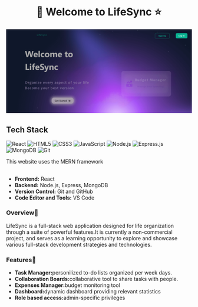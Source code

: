 <h1 align="center">📘 Welcome to LifeSync ⭐</h1>

<img src="./src/assets/home.png" alt="Alt text" width="800">

<h2>Tech Stack</h2>

![React](https://img.shields.io/badge/React-20232A?style=for-the-badge&logo=react&logoColor=61DAFB)
![HTML5](https://img.shields.io/badge/HTML5-E34F26?style=for-the-badge&logo=html5&logoColor=white)
![CSS3](https://img.shields.io/badge/CSS3-1572B6?style=for-the-badge&logo=css3&logoColor=white)
![JavaScript](https://img.shields.io/badge/JavaScript-F7DF1E?style=for-the-badge&logo=javascript&logoColor=black)
![Node.js](https://img.shields.io/badge/Node.js-43853D?style=for-the-badge&logo=node.js&logoColor=white)
![Express.js](https://img.shields.io/badge/Express.js-000000?style=for-the-badge&logo=express&logoColor=white)
![MongoDB](https://img.shields.io/badge/MongoDB-47A248?style=for-the-badge&logo=mongodb&logoColor=white)
![Git](https://img.shields.io/badge/Git-F05032?style=for-the-badge&logo=git&logoColor=white)

This website uses the MERN framework

##

<ul>
  <li><strong>Frontend:</strong> React</li>
  <li><strong>Backend:</strong> Node.js, Express, MongoDB</li>
  <li><strong>Version Control:</strong> Git and GitHub</li>
  <li><strong>Code Editor and Tools:</strong> VS Code</li>
</ul>

### Overview:rocket:

LifeSync is a full-stack web application designed for life organization through a suite of powerful features.It is currently a non-commercial project, and serves as a learning opportunity to explore and showcase various full-stack development strategies and technologies.

### Features:hammer:

<ul>
  <li><strong>Task Manager:</strong>personilized to-do lists organized per week days.</li>
  <li><strong>Collaboration Boards:</strong>collaborative tool to share tasks with people.</li>
  <li><strong>Expenses Manager:</strong>budget monitoring tool</li>
  <li><strong>Dashboard:</strong>dynamic dashboard providing relevant statistics</li>
  <li><strong>Role based access:</strong>admin-specific privileges</li>
</ul>
